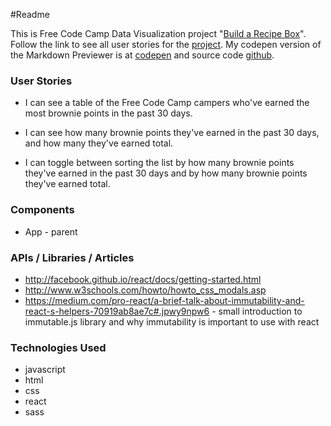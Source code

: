 ﻿#Readme

This is Free Code Camp Data Visualization project "[Build a Recipe Box](https://www.freecodecamp.com/challenges/build-a-camper-leaderboard)". Follow the link
to see all user stories for the [project](https://www.freecodecamp.com/challenges/build-a-recipe-box).
My codepen version of the Markdown Previewer is at [codepen](https://codepen.io/Reggie01/pen/RaBXxw) and source code [github](https://github.com/Reggie01/RecipeBox).

### User Stories
* I can see a table of the Free Code Camp campers who've earned the most brownie points in the past 30 days.

* I can see how many brownie points they've earned in the past 30 days, and how many they've earned total.

* I can toggle between sorting the list by how many brownie points they've earned in the past 30 days and by how many brownie points they've earned total.


### Components
  * App - parent
  
### APIs / Libraries / Articles
* http://facebook.github.io/react/docs/getting-started.html
* http://www.w3schools.com/howto/howto_css_modals.asp
* https://medium.com/pro-react/a-brief-talk-about-immutability-and-react-s-helpers-70919ab8ae7c#.jpwy9npw6 - small introduction to immutable.js library and why immutability is important to use with react

### Technologies Used
* javascript
* html
* css
* react
* sass

